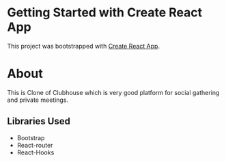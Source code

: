 # Getting Started with Create React App

This project was bootstrapped with [Create React App](https://github.com/facebook/create-react-app).

# About 

This is Clone of Clubhouse which is very good platform for social gathering and private meetings. 

## Libraries Used
- Bootstrap
- React-router
- React-Hooks
